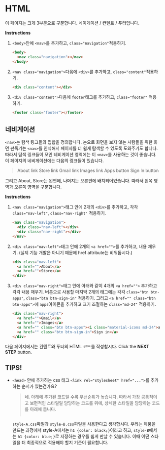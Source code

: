 # HTML
이 페이지는 크게 3부분으로 구분합니다. 네이게이션 / 컨텐트 / 푸터입니다. 

**Instructions**
1. `<body>`안에 `<nav>`를 추가하고, `class="navigation"`적용하기. 
    ```html
    <body>
      <nav class="navigation"></nav>
    </body>
    ```
1. `<nav class="navigation">`다음에 `<div>`를 추가하고, `class="content"`적용하기. 
    ```html
    <div class="content"></div>
    ```
1. `<div class="content">`다음에 `footer`태그를 추가하고, `class="footer"` 적용하기. 
    ```html
    <footer class="footer"></footer>
    ```



## 네비게이션
`<nav>`는 탐색 링크들의 집합을 정의합니다. 눈으로 화면을 보지 않는 사람들을 위한 화면 판독기는 `<nav>`를 인식해서 페이지를 더 쉽게 탐색할 수 있도록 도와주기도 합니다. 따라서 탐색 링크들이 모인 네비게이션 영역에는 이 `<nav>`를 사용하는 것이 좋습니다. 이 페이지의 네비게이션에는 다음의 링크들이 있습니다.
> About link
> Store link
> Gmail link
> Images link
> Apps button
> Sign In button

그리고 About, Store는 왼편에, 나머지는 오른편에 배치되어있습니다. 따라서 왼쪽 영역과 오른쪽 영역을 구분합니다. 

**Instructions**
1. `<nav class="navigation">`태그 안에 2개의 `<div>`를 추가하고, 각각 `class="nav-left"`, `class="nav-right"` 적용하기. 
    ```html
    <nav class="navigation">
      <div class="nav-left"></div>
      <div class="nav-right"></div>
    </nav>
    ```
1. `<div class="nav-left">`태그 안에 2개의 `<a href="">`를 추가하고, 내용 채우기. (실제 기능 개발은 아니기 때문에 href attribute는 비워둡시다.) 
    ```html
    <div class="nav-left">
      <a href="">About</a>
      <a href="">Store</a>
    </div>
    ```
1. `<div class="nav-right">`태그 안에 아래와 같이 4개의 `<a href="">` 추가하고 각각 내용 채우기. 버튼으로 사용할 마지막 2개의 태그에는 각각 `class="btn btn-apps"`, `class="btn btn-sign-in"` 적용하기. 그리고 `<a href="" class="btn btn-apps">`에 `apps`아이콘을 추가하고 크기 조절하는 `class="md-24"` 적용하기.   
    ```html
    <div class="nav-right">
      <a href="">Gmail</a>
      <a href="">Images</a>
      <a href="" class="btn btn-apps"><i class="material-icons md-24">apps</i></a>
      <a href="" class="btn btn-sign-in">Sign in</a>
    </div>
    ```



다음 페이지에서는 컨텐트와 푸터의 HTML 코드를 작성합시다.
Click the **NEXT STEP** button.



## TIPS!

- `<head>` 안에 추가하는 css 태그 `<link rel="stylesheet" href="...">`를 추가하는 순서가 있는건가요? 

  > 네. 아래에 추가된 코드일 수록 우선순위가 높습니다. 따라서 가장 공통적이고 보편적인 스타일일 담당하는 코드를 위에, 상세한 스타일을 담당하는 코드를 아래에 둡니다.  
  > ```html
    `style-A.css`파일과 `style-B.css`파일을 사용한다고 생각합시다. 우리는 제품을 만드는 과정에서 style-A에서는 `h1 {color: black;}`이라고 하고, `style-B`에서는 `h1 {color: blue;}`로 지정하는 경우를 쉽게 만날 수 있습니다. 이때 어떤 스타일을 더 최종적으로 적용해야 할지 기준이 필요합니다. 
    ```


[2]:https://material.io/tools/icons
[3]:https://google.github.io/material-design-icons/#styling-icons-in-material-design
